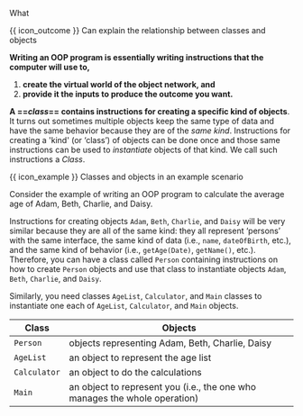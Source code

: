 <span id="title">What</span>

<span id="prereqs"></span>

<span id="outcomes">{{ icon_outcome }} Can explain the relationship between classes and objects </span>

<div id="body">

**Writing an OOP program is essentially writing instructions that the computer will use to,**
 1. **create the virtual world of the object network, and**
 2. **provide it the inputs to produce the outcome you want.**

**A ==_class_== contains instructions for creating a specific kind of objects**. It turns out sometimes multiple objects keep the same type of data and have the same behavior because they are of the _same kind_. Instructions for creating a 'kind' (or ‘class’) of objects can be done once and those same instructions can be used to <tooltip content="i.e., create instances of">_instantiate_</tooltip> objects of that kind. We call such instructions a _Class_.

<box>

{{ icon_example }} Classes and objects in an example scenario

Consider the example of writing an OOP program to calculate the average age of Adam, Beth, Charlie, and Daisy.

Instructions for creating objects `Adam`, `Beth`, `Charlie`, and `Daisy` will be very similar because they are all of the same kind: they all represent ‘persons’ with the same interface, the same kind of data (i.e., `name`, `dateOfBirth`, etc.), and the same kind of behavior (i.e., `getAge(Date)`, `getName()`, etc.). Therefore, you can have a class called `Person` containing instructions on how to create `Person` objects and use that class to instantiate objects `Adam`, `Beth`, `Charlie`, and `Daisy`.

Similarly, you need classes `AgeList`, `Calculator`, and `Main` classes to instantiate one each of `AgeList`, `Calculator`, and `Main` objects.

Class | Objects
------|--------
`Person`| objects representing Adam, Beth, Charlie, Daisy
`AgeList` | an object to represent the age list
`Calculator` | an object to do the calculations
`Main` | an object to represent you (i.e., the one who manages the whole operation)

</box>


</div>

<div id="extras">
  <include src="exercisesPanel.md" boilerplate />
</div>

